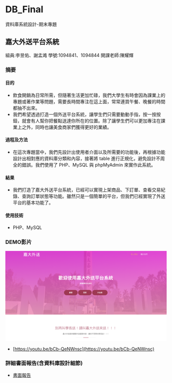 # DB_Final
資料庫系統設計-期末專題
## 嘉大外送平台系統
組員:李昱佑、謝孟澔 
學號:1094841、1094844 
開課老師:陳耀輝
### 摘要
#### 目的
* 飲食開銷為日常所需，但隨著生活更加忙碌，我們大學生有時會因為課業上的專題或著作業等問題，需要長時間專注在這上面，常常連買午餐、晚餐的時間都抽不出來。
* 我們希望透過打造一個外送平台系統，讓學生們只需要動動手指，按一按按鈕，就會有人幫你把餐點送達你所在的位置。除了讓學生們可以更加專注在課業上之外，同時也讓美食商家們獲得更好的業績。
#### 過程及方法
* 在這次專題當中，我們先設計出使用者介面以及所需要的功能後，再根據功能設計出相對應的資料庫分類和內容，接著將 table 進行正規化，避免設計不周全的錯誤。我們使用了 PHP、MySQL 與 phpMyAdmin 來實作此系統。
#### 結果
* 我們打造了嘉大外送平台系統，已經可以實現上架商品、下訂單、查看交易紀錄、查詢訂單狀態等功能。雖然只是一個簡單的平台，但我們已經實現了外送平台的基本功能了。
#### 使用技術
* PHP、MySQL
### DEMO影片
[![DEMO影片連結](readme_img/readme_img.png)](https://youtu.be/bCb-QeNWnsc)
* [https://youtu.be/bCb-QeNWnsc](https://youtu.be/bCb-QeNWnsc)
### 詳細書面報告(含資料庫設計細節)
* [書面報告](written_report/資料庫系統設計＿期末專題報告.pdf)
